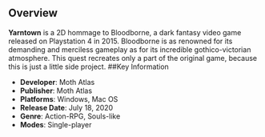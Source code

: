 ## Overview


**Yarntown** is a 2D hommage to Bloodborne, a dark fantasy video game released on Playstation 4 in 2015. Bloodborne is as renowned for its demanding and merciless gameplay as for its incredible gothico-victorian atmosphere. This quest recreates only a part of the original game, because this is just a little side project.
##Key Information

- **Developer**: Moth Atlas
- **Publisher**: Moth Atlas
- **Platforms**: Windows, Mac OS
- **Release Date**: July 18, 2020
- **Genre**: Action-RPG, Souls-like
- **Modes**: Single-player